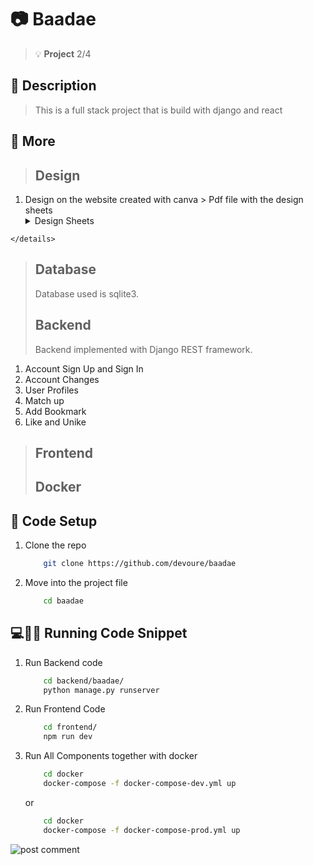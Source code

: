 # :camera: Baadae
> :bulb: **Project** 2/4
## 💬 Description
> This is a full stack project that is build with django and react
## 📜 More
> ## Design
  1. Design on the website created with canva
    > Pdf file with the design sheets
    <details>
        <summary>Design Sheets</summary>
        ![design](./UI/baadaeUI.pdf)
    </details>

> ## Database
> Database used is sqlite3.
> ## Backend
> Backend implemented with Django REST framework.
  1. Account Sign Up and Sign In
  1. Account Changes
  1. User Profiles
  1. Match up
  1. Add Bookmark
  1. Like and Unike


> ## Frontend
> ## Docker
## 🔧 Code Setup
   1. Clone the repo
        ```bash
            git clone https://github.com/devoure/baadae

        ```
   1. Move into the project file
        ```bash
            cd baadae

        ```
## 💻🏃‍♂️ Running Code Snippet
   1. Run Backend code
        ```bash
            cd backend/baadae/
            python manage.py runserver

        ```
   1. Run Frontend Code
        ```bash
            cd frontend/
            npm run dev

        ```
   1. Run All Components together with docker
        ```bash
            cd docker
            docker-compose -f docker-compose-dev.yml up

        ```
        or
        ```bash
            cd docker
            docker-compose -f docker-compose-prod.yml up

        ```


![post comment](./screenshots/frontend-mainfooter.png)
